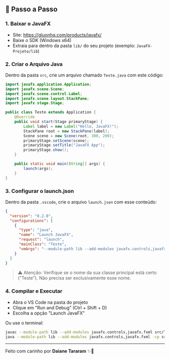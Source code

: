 ## 🎯 Passo a Passo

### 1. Baixar o JavaFX
- Site: https://gluonhq.com/products/javafx/
- Baixe o SDK (Windows x64)
- Extraia para dentro da pasta `lib/` do seu projeto (exemplo: `JavaFX-Projeto/lib`)

### 2. Criar o Arquivo Java
Dentro da pasta `src`, crie um arquivo chamado `Teste.java` com este código:

```java
import javafx.application.Application;
import javafx.scene.Scene;
import javafx.scene.control.Label;
import javafx.scene.layout.StackPane;
import javafx.stage.Stage;

public class Teste extends Application {
    @Override
    public void start(Stage primaryStage) {
        Label label = new Label("Hello, JavaFX!");
        StackPane root = new StackPane(label);
        Scene scene = new Scene(root, 300, 200);
        primaryStage.setScene(scene);
        primaryStage.setTitle("JavaFX App");
        primaryStage.show();
    }

    public static void main(String[] args) {
        launch(args);
    }
}
```

### 3. Configurar o launch.json
Dentro da pasta `.vscode`, crie o arquivo `launch.json` com esse conteúdo:

```json
{
  "version": "0.2.0",
  "configurations": [
    {
      "type": "java",
      "name": "Launch JavaFX",
      "request": "launch",
      "mainClass": "Teste",
      "vmArgs": "--module-path lib --add-modules javafx.controls,javafx.fxml"
    }
  ]
}
```

> ⚠️ Atenção: Verifique se o nome da sua classe principal está certo ("Teste"). Não precisa ser exclusivamente esse nome.

### 4. Compilar e Executar
- Abra o VS Code na pasta do projeto
- Clique em "Run and Debug" (Ctrl + Shift + D)
- Escolha a opção "Launch JavaFX"

Ou use o terminal:
```bash
javac --module-path lib --add-modules javafx.controls,javafx.fxml src/Teste.java
java --module-path lib --add-modules javafx.controls,javafx.fxml -cp src Teste
```

---

Feito com carinho por **Daiane Tararam** ✨🚀
